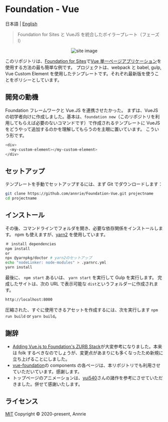 # Foundation - Vue

日本語 | [English](./README.md)

> Foundation for Sites と VueJS を統合したボイラープレート（フェーズ I）

<p align="center"><img src="https://user-images.githubusercontent.com/5172584/78217125-567c8780-74f6-11ea-8f2e-7617163a9bc1.png" alt="site image"></p>

このリポジトリは、[Foundation for Sites](https://get.foundation/sites/docs/)で[Vue 単一ページアプリケーション](https://jp.vuejs.org)を使用する方法の最も簡単な例です。 プロジェクトは、webpack と babel, gulp, Vue Custom Element を使用したテンプレートです。それぞれ最新版を使うことをポリシーとしています。

## 開発の動機

Foundation フレームワークと Vue.JS を連携させたかった。
まずは、VueJS の初学者向けに作成しました。基本は、`foundation new`（このリポジトリを利用してもらえば必要のないコマンドです）で作成されるテンプレートに VueJS をどうやって追加するのかを理解してもらうのを主眼に置いています。
こういう形です。

```bash
<div>
  <my-custom-element></my-custom-element>
</div>
```

## セットアップ

テンプレートを手動でセットアップするには、まず Git でダウンロードします：

```bash {.copy}
git clone https://github.com/annrie/Foundation-Vue.git projectname
cd projectname
```

## インストール

その後、コマンドラインでフォルダを開き、必要な依存関係をインストールします。
npm も使えますが、[yarn2](https://yarnpkg.com/getting-started/install) を使用しています。

```bash
＃ install dependencies
npm install
or
npx @yarnpkg/doctor # yarn2のセットアップ
echo "nodeLinker: node-modules" > .yarnrc.yml
yarn install
```

最後に、 `npm start` あるいは、 `yarn start` を実行して Gulp を実行します。 完成したサイトは、次の URL で表示可能な `dist`というフォルダーに作成されます。

```bash
http://localhost:8000
```

圧縮された、すぐに使用できるアセットを作成するには、次を実行します `npm run build` or `yarn build`。

## 謝辞

- [Adding Vue.js to Foundation's ZURB Stack](https://zendev.com/2018/04/18/adding-vue-files-to-foundation-template.html)が大変参考になりました。本来は folk するべきなのでしょうが、変更点があまりにも多くなったため新規に立ち上げることにしました。
- [vue-foundation](https://github.com/vue-foundation/vue-foundation)の components の各ページは、本リポジトリでも利用させていただいています。感謝します。
- トップページのアニメーションは、[yui540](https://twitter.com/yui540)さんの諸作を参考にさせていただきました。併せて感謝いたします。

## ライセンス

[MIT](https://github.com/annrie/Foundation-Vue/blob/master/LICENSE)
Copyright &copy; 2020-present, Annrie
